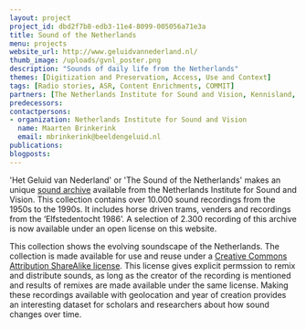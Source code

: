 ```yaml
---
layout: project
project_id: dbd2f7b8-edb3-11e4-8099-005056a71e3a
title: Sound of the Netherlands
menu: projects
website_url: http://www.geluidvannederland.nl/
thumb_image: /uploads/gvnl_poster.png
description: "Sounds of daily life from the Netherlands"
themes: [Digitization and Preservation, Access, Use and Context]
tags: [Radio stories, ASR, Content Enrichments, COMMIT]
partners: [The Netherlands Institute for Sound and Vision, Kennisland, De Auditieve Dienst]
predecessors: 
contactpersons: 
- organization: Netherlands Institute for Sound and Vision
  name: Maarten Brinkerink
  email: mbrinkerink@beeldengeluid.nl
publications: 
blogposts: 
---
```


'Het Geluid van Nederland' or 'The Sound of the Netherlands' makes an unique [sound archive](http://www.beeldengeluid.nl/geluiden) available from the Netherlands Institute for Sound and Vision. This collection contains over 10.000 sound recordings from the 1950s to the 1990s. It includes horse driven trams, venders and recordings from the ‘Elfstedentocht 1986’. A selection of 2.300 recording of this archive is now available under an open license on this website.

This collection shows the evolving soundscape of the Netherlands. The collection is made available for use and reuse under a [Creative Commons Attribution ShareAlike license](http://creativecommons.org/licenses/by-sa/3.0/nl/deed.en). This license gives explicit permssion to remix and distribute sounds, as long as the creator of the recording is mentioned and results of remixes are made available under the same license. Making these recordings available with geolocation and year of creation provides an interesting dataset for scholars and researchers about how sound changes over time.
